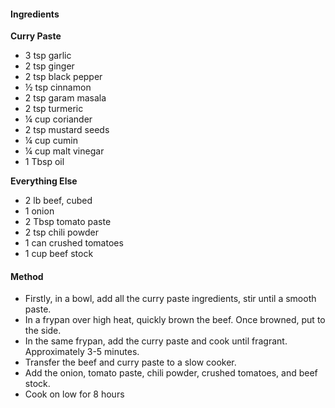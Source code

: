 #### Ingredients

**Curry Paste**

- 3 tsp garlic
- 2 tsp ginger
- 2 tsp black pepper
- ½ tsp cinnamon
- 2 tsp garam masala
- 2 tsp turmeric
- ¼ cup coriander
- 2 tsp mustard seeds
- ¼ cup cumin
- ¼ cup malt vinegar
- 1 Tbsp oil

**Everything Else**

- 2 lb beef, cubed
- 1 onion
- 2 Tbsp tomato paste
- 2 tsp chili powder
- 1 can crushed tomatoes
- 1 cup beef stock

#### Method
- Firstly, in a bowl, add all the curry paste ingredients, stir until a smooth paste.
- In a frypan over high heat, quickly brown the beef. Once browned, put to the side.
- In the same frypan, add the curry paste and cook until fragrant. Approximately 3-5 minutes.
- Transfer the beef and curry paste to a slow cooker.
- Add the onion, tomato paste, chili powder, crushed tomatoes, and beef stock.
- Cook on low for 8 hours